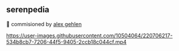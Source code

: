 ## serenpedia

💸 commisioned by [alex gehlen](https://www.alexgehlen.com/)

https://user-images.githubusercontent.com/10504064/220706217-534b8cb7-7206-44f5-9405-2ccb18c044cf.mp4
